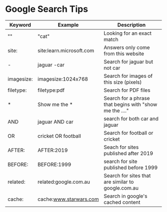 # Google Search Tips

|Keyword|Example|Description|
|---|---|---|
|""|"cat"|Looking for an exact match|
|site:|site:learn.microsoft.com|Answers only come from this website|
|-|jaguar -car|Search for jaguar but not car|
|imagesize:|imagesize:1024x768|Search for images of this size (pixels)|
|filetype:| filetype:pdf|Search for PDF files|
|*| Show me the *|Search for a phrase that begins with "show me the ...."|
|AND|jaguar AND car|search for both car and jaguar|
|OR|cricket OR football|Search for football or cricket|
|AFTER:|AFTER:2019|Seach for sites published after 2019|
|BEFORE:|BEFORE:1999|search for site published before 1999|
|related:|related:google.com.au|Search for sites that are similar to google.com.au|
|cache:|cache:www.starwars.com|Search in google's cached content|
